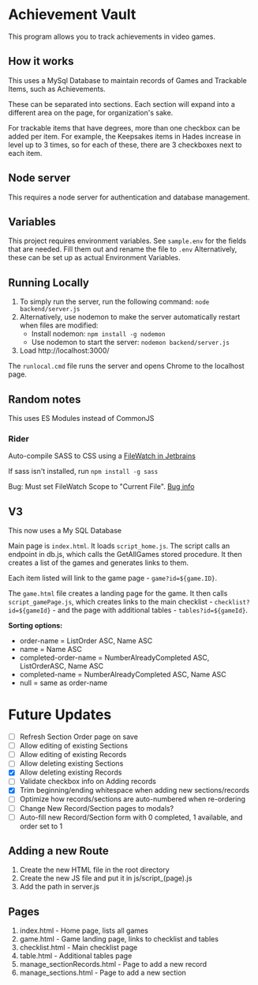 # Achievement Vault
This program allows you to track achievements in video games. 

## How it works
This uses a MySql Database to maintain records of Games and Trackable Items, such as Achievements. 

These can be separated into sections. Each section will expand into a different area 
on the page, for organization's sake. 

For trackable items that have degrees, more than one checkbox can be added per item. For example, the Keepsakes items in 
Hades increase in level up to 3 times, so for each of these, there are 3 checkboxes next to each item. 

## Node server
This requires a node server for authentication and database management.

## Variables
This project requires environment variables. See ```sample.env``` for the fields that are needed. 
Fill them out and rename the file to ```.env``` 
Alternatively, these can be set up as actual Environment Variables.

## Running Locally
1. To simply run the server, run the following command: ```node backend/server.js```
2. Alternatively, use nodemon to make the server automatically restart when files are modified: 
   * Install nodemon: ```npm install -g nodemon```
   * Use nodemon to start the server: ```nodemon backend/server.js``` 
3. Load http://localhost:3000/

The ```runlocal.cmd``` file runs the server and opens Chrome to the localhost page.


## Random notes
This uses ES Modules instead of CommonJS
### Rider
Auto-compile SASS to CSS using a [FileWatch in Jetbrains]( https://www.jetbrains.com/help/rider/Transpiling_SASS_LESS_and_SCSS_to_CSS.html#less_sass_scss_compiling_to_css)

If sass isn't installed, run
```npm install -g sass```

Bug: Must set FileWatch Scope to "Current File". [Bug info](https://youtrack.jetbrains.com/issue/RIDER-55683/Unknown-scope-sign-for-Project-scope-in-SCSS-new-file-watcher)

## V3
This now uses a My SQL Database

Main page is `index.html`. It loads `script_home.js`. The script calls an endpoint in db.js, which calls the GetAllGames stored procedure. It then creates a list of the games and generates links to them. 

Each item listed will link to the game page - `game?id=${game.ID}`. 

The `game.html` file creates a landing page for the game. It then calls `script_gamePage.js`, which creates links to the main checklist - `checklist?id=${gameId}` - and the page with additional tables - `tables?id=${gameId}`.

**Sorting options:**
* order-name  = ListOrder ASC, Name ASC
* name = Name ASC
* completed-order-name = NumberAlreadyCompleted ASC, ListOrderASC, Name ASC
* completed-name = NumberAlreadyCompleted ASC, Name ASC
* null = same as order-name

# Future Updates
-[ ] Refresh Section Order page on save
-[ ] Allow editing of existing Sections
-[ ] Allow editing of existing Records
-[ ] Allow deleting existing Sections
-[x] Allow deleting existing Records
-[ ] Validate checkbox info on Adding records
-[x] Trim beginning/ending whitespace when adding new sections/records
-[ ] Optimize how records/sections are auto-numbered when re-ordering
-[ ] Change New Record/Section pages to modals?
-[ ] Auto-fill new Record/Section form with 0 completed, 1 available, and order set to 1

## Adding a new Route
1. Create the new HTML file in the root directory
2. Create the new JS file and put it in js/script_(page).js
3. Add the path in server.js

## Pages
1. index.html - Home page, lists all games
2. game.html - Game landing page, links to checklist and tables
3. checklist.html - Main checklist page
4. table.html - Additional tables page
5. manage_sectionRecords.html - Page to add a new record
6. manage_sections.html - Page to add a new section
